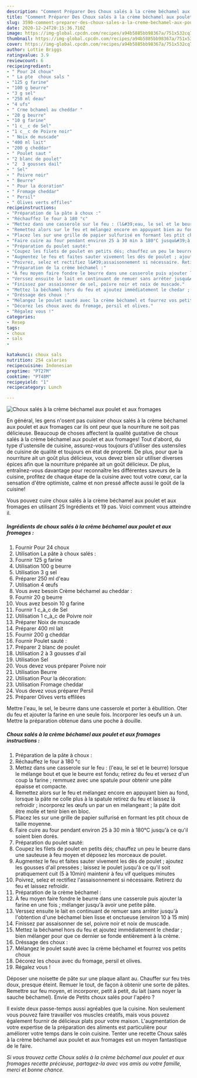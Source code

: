 ```yaml
---
description: "Comment Préparer Des Choux salés à la crème béchamel aux poulet et aux fromages"
title: "Comment Préparer Des Choux salés à la crème béchamel aux poulet et aux fromages"
slug: 3590-comment-preparer-des-choux-sales-a-la-creme-bechamel-aux-poulet-et-aux-fromages
date: 2020-12-24T20:15:36.710Z
image: https://img-global.cpcdn.com/recipes/a94b5885bb98367a/751x532cq70/choux-sales-a-la-creme-bechamel-aux-poulet-et-aux-fromages-photo-principale-de-la-recette.jpg
thumbnail: https://img-global.cpcdn.com/recipes/a94b5885bb98367a/751x532cq70/choux-sales-a-la-creme-bechamel-aux-poulet-et-aux-fromages-photo-principale-de-la-recette.jpg
cover: https://img-global.cpcdn.com/recipes/a94b5885bb98367a/751x532cq70/choux-sales-a-la-creme-bechamel-aux-poulet-et-aux-fromages-photo-principale-de-la-recette.jpg
author: Lottie Briggs
ratingvalue: 3.9
reviewcount: 6
recipeingredient:
- " Pour 24 choux"
- " La pte  choux sals "
- "125 g farine"
- "100 g beurre"
- "3 g sel"
- "250 ml deau"
- "4 ufs"
- " Crme bchamel au cheddar "
- "20 g beurre"
- "10 g farine"
- "1 c__c de Sel"
- "1 c__c de Poivre noir"
- " Noix de muscade"
- "400 ml lait"
- "200 g cheddar"
- " Poulet saut "
- "2 blanc de poulet"
- "2  3 gousses dail"
- " Sel"
- " Poivre noir"
- " Beurre"
- " Pour la dcoration"
- " Fromage cheddar"
- " Persil"
- " Olives verts effiles"
recipeinstructions:
- "Préparation de la pâte à choux :"
- "Réchauffez le four à 180 °c"
- "Mettez dans une casserole sur le feu : (l&#39;eau, le sel et le beurre) lorsque le mélange bout et que le beurre est fondu; retirez du feu et versez d&#39;un coup la farine ; remmuez avec une spatule pour obtenir une pâte épaisse et compacte."
- "Remettez alors sur le feu et mélangez encore en appuyant bien au fond, lorsque la pâte ne colle plus à la spatule retirez du feu et laissez là refroidir ; incorporez les œufs un par un en mélangeant ; la pâte doit être molle et tenir bien en bloc."
- "Placez les sur une grille de papier sulfurisé en formant les ptit choux de taille moyenne."
- "Faire cuire au four pendant environ 25 à 30 min à 180°C jusqu&#39;à ce qu&#39;il soient bien dorés."
- "Préparation du poulet sauté:"
- "Coupez les filets de poulet en petits dés; chauffez un peu le beurre dans une sauteuse à feu moyen et déposez les morceaux de poulet."
- "Augmentez le feu et faites sauter vivement les dès de poulet ; ajoutez les gousses d&#39;ail pressées ; laissez le poulet jusqu&#39;à ce qu&#39;il soit pratiquement cuit (5 à 10min) maintenir à feu vif quelques minutes"
- "Poivrez, selez et rectifiez l&#39;assaisonnement si nécessaire. Retirerz du feu et laissez refroidir."
- "Préparation de la crème béchamel :"
- "À feu moyen faire fondre le beurre dans une casserole puis ajouter la farine en une fois ; mélanger jusqu&#39;à avoir une petite pâte."
- "Verssez ensuite le lait en continuant de remuer sans arrêter jusqu&#39;à l&#39;obtention d&#39;une béchamel bien lisse et onctueuse (environ 10 à 15 min)"
- "Finissez par assaisonner de sel, poivre noir et noix de muscade."
- "Mettez la béchamel hors du feu et ajoutez immédiatement le chedar ; bien mélanger pour que ce dernier se fonde entièrement à la crème."
- "Dréssage des choux :"
- "Mélangez le poulet sauté avec la crème béchamel et fourrez vos petits choux"
- "Décorez les choux avec du fromage, persil et olives."
- "Régalez vous !"
categories:
- Resep
tags:
- choux
- sals
- 

katakunci: choux sals  
nutrition: 254 calories
recipecuisine: Indonesian
preptime: "PT27M"
cooktime: "PT48M"
recipeyield: "1"
recipecategory: Lunch

---
```



![Choux salés à la crème béchamel aux poulet et aux fromages](https://img-global.cpcdn.com/recipes/a94b5885bb98367a/751x532cq70/choux-sales-a-la-creme-bechamel-aux-poulet-et-aux-fromages-photo-principale-de-la-recette.jpg)

En général, les gens n'osent pas cuisiner choux salés à la crème béchamel aux poulet et aux fromages car ils ont peur que la nourriture ne soit pas délicieuse. Beaucoup de choses affectent la qualité gustative de choux salés à la crème béchamel aux poulet et aux fromages! Tout d'abord, du type d'ustensile de cuisine, assurez-vous toujours d'utiliser des ustensiles de cuisine de qualité et toujours en état de propreté. De plus, pour que la nourriture ait un goût plus délicieux, vous devez bien sûr utiliser diverses épices afin que la nourriture préparée ait un goût délicieux. De plus, entraînez-vous davantage pour reconnaître les différentes saveurs de la cuisine, profitez de chaque étape de la cuisine avec tout votre cœur, car la sensation d'être optimiste, calme et non pressé affecte aussi le goût de la cuisine!

<!--inarticleads1-->

Vous pouvez cuire choux salés à la crème béchamel aux poulet et aux fromages en utilisant 25 Ingrédients et 19 pas. Voici comment vous atteindre il.

##### Ingrédients de choux salés à la crème béchamel aux poulet et aux fromages :

1. Fournir  Pour 24 choux
1. Utilisation  La pâte à choux salés :
1. Fournir 125 g farine
1. Utilisation 100 g beurre
1. Utilisation 3 g sel
1. Préparer 250 ml d&#39;eau
1. Utilisation 4 œufs
1. Vous avez besoin  Crème béchamel au cheddar :
1. Fournir 20 g beurre
1. Vous avez besoin 10 g farine
1. Fournir 1 c_à_c de Sel
1. Utilisation 1 c_à_c de Poivre noir
1. Préparer  Noix de muscade
1. Préparer 400 ml lait
1. Fournir 200 g cheddar
1. Fournir  Poulet sauté :
1. Préparer 2 blanc de poulet
1. Utilisation 2 à 3 gousses d&#39;ail
1. Utilisation  Sel
1. Vous devez vous préparer  Poivre noir
1. Utilisation  Beurre
1. Utilisation  Pour la décoration:
1. Utilisation  Fromage cheddar
1. Vous devez vous préparer  Persil
1. Préparer  Olives verts effilées


Mettre l&#39;eau, le sel, le beurre dans une casserole et porter à ébullition. Oter du feu et ajouter la farine en une seule fois. Incorporer les oeufs un à un. Mettre la préparation obtenue dans une poche à douille. 

<!--inarticleads2-->

##### Choux salés à la crème béchamel aux poulet et aux fromages instructions :

1. Préparation de la pâte à choux :
1. Réchauffez le four à 180 °c
1. Mettez dans une casserole sur le feu : (l&#39;eau, le sel et le beurre) lorsque le mélange bout et que le beurre est fondu; retirez du feu et versez d&#39;un coup la farine ; remmuez avec une spatule pour obtenir une pâte épaisse et compacte.
1. Remettez alors sur le feu et mélangez encore en appuyant bien au fond, lorsque la pâte ne colle plus à la spatule retirez du feu et laissez là refroidir ; incorporez les œufs un par un en mélangeant ; la pâte doit être molle et tenir bien en bloc.
1. Placez les sur une grille de papier sulfurisé en formant les ptit choux de taille moyenne.
1. Faire cuire au four pendant environ 25 à 30 min à 180°C jusqu&#39;à ce qu&#39;il soient bien dorés.
1. Préparation du poulet sauté:
1. Coupez les filets de poulet en petits dés; chauffez un peu le beurre dans une sauteuse à feu moyen et déposez les morceaux de poulet.
1. Augmentez le feu et faites sauter vivement les dès de poulet ; ajoutez les gousses d&#39;ail pressées ; laissez le poulet jusqu&#39;à ce qu&#39;il soit pratiquement cuit (5 à 10min) maintenir à feu vif quelques minutes
1. Poivrez, selez et rectifiez l&#39;assaisonnement si nécessaire. Retirerz du feu et laissez refroidir.
1. Préparation de la crème béchamel :
1. À feu moyen faire fondre le beurre dans une casserole puis ajouter la farine en une fois ; mélanger jusqu&#39;à avoir une petite pâte.
1. Verssez ensuite le lait en continuant de remuer sans arrêter jusqu&#39;à l&#39;obtention d&#39;une béchamel bien lisse et onctueuse (environ 10 à 15 min)
1. Finissez par assaisonner de sel, poivre noir et noix de muscade.
1. Mettez la béchamel hors du feu et ajoutez immédiatement le chedar ; bien mélanger pour que ce dernier se fonde entièrement à la crème.
1. Dréssage des choux :
1. Mélangez le poulet sauté avec la crème béchamel et fourrez vos petits choux
1. Décorez les choux avec du fromage, persil et olives.
1. Régalez vous !


Déposer une noisette de pâte sur une plaque allant au. Chauffer sur feu très doux, presque éteint. Remuer le tout, de façon à obtenir une sorte de pâtes. Remettre sur feu moyen, et incorporer, petit à petit, du lait (sans noyer la sauche béchamel). Envie de Petits choux salés pour l&#39;apéro ? 

<!--inarticleads1-->

<p>
Il existe deux passe-temps aussi agréables que la cuisine. Non seulement vous pouvez faire travailler vos muscles créatifs, mais vous pouvez également fournir de délicieux plats pour votre maison. L'augmentation de votre expertise de la préparation des aliments est particulière pour améliorer votre temps dans le coin cuisine. Tenter une recette Choux salés à la crème béchamel aux poulet et aux fromages est un moyen fantastique de le faire.
</p>

<p>
<i>Si vous trouvez cette Choux salés à la crème béchamel aux poulet et aux fromages recette précieuse, partagez-la avec vos amis ou votre famille, merci et bonne chance.</i>
</p>
